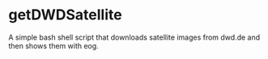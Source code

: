 # getDWDSatellite
A simple bash shell script that downloads satellite images from dwd.de and then shows them with eog.
